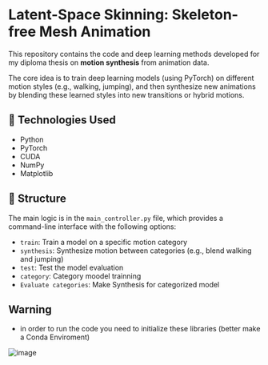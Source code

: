 # Latent-Space Skinning: Skeleton-free Mesh Animation

This repository contains the code and deep learning methods developed for my diploma thesis on **motion synthesis** from animation data.

The core idea is to train deep learning models (using PyTorch) on different motion styles (e.g., walking, jumping), and then synthesize new animations by blending these learned styles into new transitions or hybrid motions.

## 🔧 Technologies Used

- Python
- PyTorch
- CUDA
- NumPy
- Matplotlib

## 📁 Structure

The main logic is in the `main_controller.py` file, which provides a command-line interface with the following options:

- `train`: Train a model on a specific motion category
- `synthesis`: Synthesize motion between categories (e.g., blend walking and jumping)
- `test`: Test the model evaluation
- `category`: Category moodel trainning
- `Evaluate categories`: Make Synthesis for categorized model



## Warning
- in order to run the code you need to initialize these libraries (better make a Conda Enviroment)
  
![image](https://github.com/user-attachments/assets/e309653e-7037-460c-9143-a291f951dda0)


